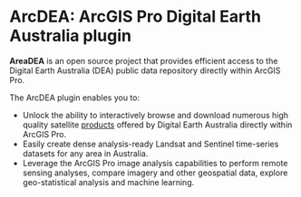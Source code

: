 # ArcDEA: ArcGIS Pro Digital Earth Australia plugin
**AreaDEA** is an open source project that provides efficient access to the Digital Earth Australia (DEA) public data repository directly within ArcGIS Pro.

The ArcDEA plugin enables you to:
* Unlock the ability to interactively browse and download numerous high quality satellite [products](https://www.dea.ga.gov.au/products) offered by Digital Earth Australia directly within ArcGIS Pro.
* Easily create dense analysis-ready Landsat and Sentinel time-series datasets for any area in Australia.
* Leverage the ArcGIS Pro image analysis capabilities to perform remote sensing analyses, compare imagery and other geospatial data, explore geo-statistical analysis and machine learning.
